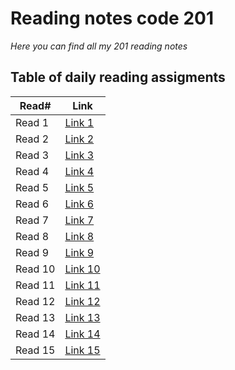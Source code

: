# Reading notes code 201

*Here you can find all my 201 reading notes*


## Table of daily reading assigments

Read#  |  Link
---------|--------
Read 1   | [Link 1]()
Read 2   | [Link 2]()
Read 3   | [Link 3]()
Read 4   | [Link 4]()
Read 5   | [Link 5]()
Read 6   | [Link 6]()
Read 7   | [Link 7]()
Read 8   | [Link 8]()
Read 9   | [Link 9]()
Read 10  | [Link 10]()
Read 11  | [Link 11]()
Read 12  | [Link 12]()
Read 13  | [Link 13]()
Read 14  | [Link 14]()
Read 15  | [Link 15]()